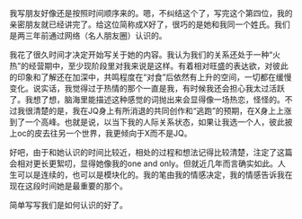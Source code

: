 我写朋友好像还是按照时间顺序来的。嗯，不纠结这个了，写完这个第四位，我的亲密朋友就已经讲完了。给这位简称成X好了，很巧的是她和我同一个姓氏。我们是两三年前通过网络（名人朋友圈）认识的。

我花了很久时间才决定开始写关于她的内容。我认为我们的关系还处于一种“火热”的经营期中，至少现阶段里对我来说是这样。有着相对旺盛的表达欲，对彼此的印象和了解还在加深中，共鸣程度在“对食”后依然有上升的空间，一切都在缓慢变化。说实话，我觉得过于热情的那个一直是我，有时候我还会担心我太过活跃了。我想了想，脑海里能描述这种感觉的词抛出来会显得像一场热恋，怪怪的。不过我很清楚的是，我在JQ身上有所消退的共同创作和“逃跑”的预期，在X身上上涨到了一个高峰。也就是说，以当下我的人际关系状态，如果让我选一个人，彼此披上oc的皮去往另一个世界，我更倾向于X而不是JQ。

好吧，由于和她认识的时间比较近，相处的过程和想法记得比较清楚，注定了这篇会相对更长更絮叨，显得她像我的one and
 only。但就近几年而言确实如此。人生可以是连续的，也可以是模块化的。我的笔由我的情感决定，我的情感告诉我在现在这段时间她是最重要的那个。

简单写写我们是如何认识的好了。